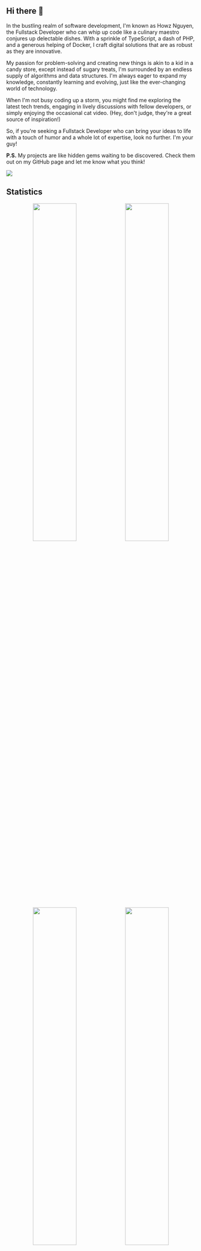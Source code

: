 ## Hi there 👋

In the bustling realm of software development, I'm known as Howz Nguyen, the Fullstack Developer who can whip up code like a culinary maestro conjures up delectable dishes. With a sprinkle of TypeScript, a dash of PHP, and a generous helping of Docker, I craft digital solutions that are as robust as they are innovative.

My passion for problem-solving and creating new things is akin to a kid in a candy store, except instead of sugary treats, I'm surrounded by an endless supply of algorithms and data structures. I'm always eager to expand my knowledge, constantly learning and evolving, just like the ever-changing world of technology.

When I'm not busy coding up a storm, you might find me exploring the latest tech trends, engaging in lively discussions with fellow developers, or simply enjoying the occasional cat video. (Hey, don't judge, they're a great source of inspiration!)

So, if you're seeking a Fullstack Developer who can bring your ideas to life with a touch of humor and a whole lot of expertise, look no further. I'm your guy!

**P.S.** My projects are like hidden gems waiting to be discovered. Check them out on my GitHub page and let me know what you think!

![](https://komarev.com/ghpvc/?username=howznguyen&label=PROFILE+VIEWS&color=0e75b6&style=for-the-badge)

## Statistics

<div align="center">
  <picture>
    <source
      srcset="https://streak-stats.demolab.com?user=howznguyen&theme=dracula&hide_border=true"
      media="(prefers-color-scheme: dark)"
    />
    <source
      srcset="https://streak-stats.demolab.com?user=howznguyen&theme=default&hide_border=true"
      media="(prefers-color-scheme: light), (prefers-color-scheme: no-preference)"
    />
    <img width="48%" src="https://streak-stats.demolab.com?user=howznguyen&theme=default&hide_border=true" />
  </picture>
  
  <picture>
    <source
      srcset="https://github-readme-stats.vercel.app/api?username=howznguyen&show_icons=true&hide_border=true&count_private=true&theme=dracula"
      media="(prefers-color-scheme: dark)"
    />
    <source
      srcset="https://github-readme-stats.vercel.app/api?username=howznguyen&show_icons=true&hide_border=true&count_private=true"
      media="(prefers-color-scheme: light), (prefers-color-scheme: no-preference)"
    />
    <img width="48%" src="https://github-readme-stats.vercel.app/api?username=howznguyen&show_icons=true&hide_border=true&count_private=true" />
  </picture>
</div>

<div align="center">
  <img width="48%" src="https://stats.dooboo.io/api/github-stats-advanced?login=howznguyen" />
  
  <img width="48%" src="https://stats.dooboo.io/api/github-trophies?login=howznguyen" />
</div>


## My Repos
<a href="https://github.com/howznguyen/howz.dev">
  <picture>
    <source
      srcset="https://github-readme-stats.vercel.app/api/pin/?username=howznguyen&repo=howz.dev&hide_border=true&count_private=true&theme=dracula"
      media="(prefers-color-scheme: dark)"
    />
    <source
      srcset="https://github-readme-stats.vercel.app/api/pin/?username=howznguyen&repo=howz.dev&hide_border=true&count_private=true"
      media="(prefers-color-scheme: light), (prefers-color-scheme: no-preference)"
    />
    <img src="https://github-readme-stats.vercel.app/api/pin/?username=howznguyen&repo=howz.dev&hide_border=true&count_private=true" />
  </picture>
</a>
<a href="https://github.com/howznguyen/AlgorithmExercises">
  <picture>
    <source
      srcset="https://github-readme-stats.vercel.app/api/pin/?username=howznguyen&repo=AlgorithmExercises&hide_border=true&count_private=true&theme=dracula"
      media="(prefers-color-scheme: dark)"
    />
    <source
      srcset="https://github-readme-stats.vercel.app/api/pin/?username=howznguyen&repo=AlgorithmExercises&hide_border=true&count_private=true"
      media="(prefers-color-scheme: light), (prefers-color-scheme: no-preference)"
    />
    <img src="https://github-readme-stats.vercel.app/api/pin/?username=howznguyen&repo=AlgorithmExercises&hide_border=true&count_private=true" />
  </picture>
</a>


## Knowledge
**Languages**

[![TypeScript](https://img.shields.io/badge/-TypeScript-black?style=flat-square&logo=TypeScript)](https://github.com/howznguyen/)
[![JavaScript](https://img.shields.io/badge/-JavaScript-black?style=flat-square&logo=javascript)](https://github.com/howznguyen/)
[![PHP](https://img.shields.io/badge/-PHP-black?style=flat-square&logo=php&logoColor=white)](https://github.com/howznguyen/)
[![Python](https://img.shields.io/badge/-Python-black?style=flat-square&logo=python)](https://github.com/howznguyen/)
[![C#](https://img.shields.io/badge/-C%23-black?style=flat-square&logo=csharp)](https://github.com/howznguyen/)
[![Java](https://img.shields.io/badge/-Java-black?style=flat-square&logo=java)](https://github.com/howznguyen/)

**Database**

[![MySQL](https://img.shields.io/badge/-MySQL-black?style=flat-square&logo=mysql)](https://github.com/howznguyen/)
[![PostgreSQL](https://img.shields.io/badge/-PostgreSQL-black?style=flat-square&logo=PostgreSQL&logoColor=white)](https://github.com/howznguyen/)
[![SQL Server](https://img.shields.io/badge/-SQL%20Server-black?style=flat-square&logo=microsoftsqlserver)](https://github.com/howznguyen/)
[![MongoDB](https://img.shields.io/badge/-MongoDB-black?style=flat-square&logo=mongodb)](https://github.com/howznguyen/)
[![Firebase](https://img.shields.io/badge/-Firebase-black?style=flat-square&logo=firebase)](https://github.com/howznguyen/)

**Back-end**

[![CodeIgniter](https://img.shields.io/badge/-CodeIgniter-black?style=flat-square&logo=codeigniter)](https://github.com/howznguyen/)
[![Laravel](https://img.shields.io/badge/-Laravel-black?style=flat-square&logo=laravel)](https://github.com/howznguyen/)
[![ExpressJS](https://img.shields.io/badge/-ExpressJS-black?style=flat-square&logo=express)](https://github.com/howznguyen/)
[![NestJS](https://img.shields.io/badge/-NestJS-black?style=flat-square&logo=nestjs)](https://github.com/howznguyen/)

**Front-end**

[![NextJS](https://img.shields.io/badge/-NextJS-black?style=flat-square&logo=next.js&logoColor=white)](https://github.com/howznguyen/)
[![VueJS](https://img.shields.io/badge/-VueJS-black?style=flat-square&logo=vue.js&logoColor=white)](https://github.com/howznguyen/)
[![ReactJS](https://img.shields.io/badge/-ReactJS-black?style=flat-square&logo=react&logoColor=white)](https://github.com/howznguyen/)
[![Bootstrap](https://img.shields.io/badge/-Bootstrap-black?style=flat-square&logo=bootstrap)](https://github.com/howznguyen/)
[![TailwindCSS](https://img.shields.io/badge/-TailwindCSS-black?style=flat-square&logo=TailwindCSS)](https://github.com/howznguyen/)

**Mobile**

[![Android Studio](https://img.shields.io/badge/-Android%20Studio-black?style=flat-square&logo=androidstudio)](https://github.com/howznguyen/)
[![Flutter](https://img.shields.io/badge/-Flutter-black?style=flat-square&logo=flutter)](https://github.com/howznguyen/)

**Enviroments**

[![Docker](https://img.shields.io/badge/-Docker-black?style=flat-square&logo=docker&logoColor=white)](https://github.com/howznguyen/)
[![NGINX](https://img.shields.io/badge/-NGINX-black?style=flat-square&logo=NGINX&logoColor=white)](https://github.com/howznguyen/)
[![Linux](https://img.shields.io/badge/-Linux-black?style=flat-square&logo=Linux&logoColor=white)](https://github.com/howznguyen/)

**Services**

[![AWS](https://img.shields.io/badge/-AWS-black?style=flat-square&logo=amazonwebservices&logoColor=white)](https://github.com/howznguyen/)
[![Stripe](https://img.shields.io/badge/-Stripe-black?style=flat-square&logo=stripe&logoColor=white)](https://github.com/howznguyen/)

**Tools**

[![Figma](https://img.shields.io/badge/-Figma-black?style=flat-square&logo=Figma&logoColor=white)](https://github.com/howznguyen/)

